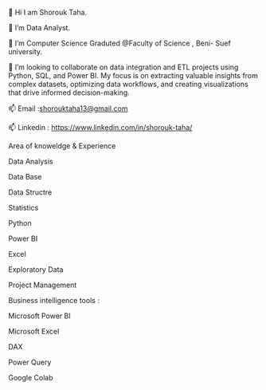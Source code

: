 👋 Hi I am Shorouk Taha. 

👀 I’m Data Analyst.

🌱 I’m Computer Science Graduted @Faculty of Science , Beni- Suef university.

💞️ I’m looking to collaborate on data integration and ETL projects using Python, SQL, and Power BI. My focus is on extracting valuable insights from complex datasets, optimizing data workflows, and creating visualizations that drive informed decision-making.

📫 Email :shorouktaha13@gmail.com

📫 Linkedin : https://www.linkedin.com/in/shorouk-taha/

Area of knoweldge & Experience

  Data Analysis
  
  Data Base
  
  Data Structre
  
  Statistics
  
  Python
  
  Power BI
  
  Excel
  
  Exploratory Data
  
  Project Management
  
  
Business intelligence tools :

  Microsoft Power BI
  
  Microsoft Excel
  
  DAX
  
  Power Query
  
  Google Colab
  

 
